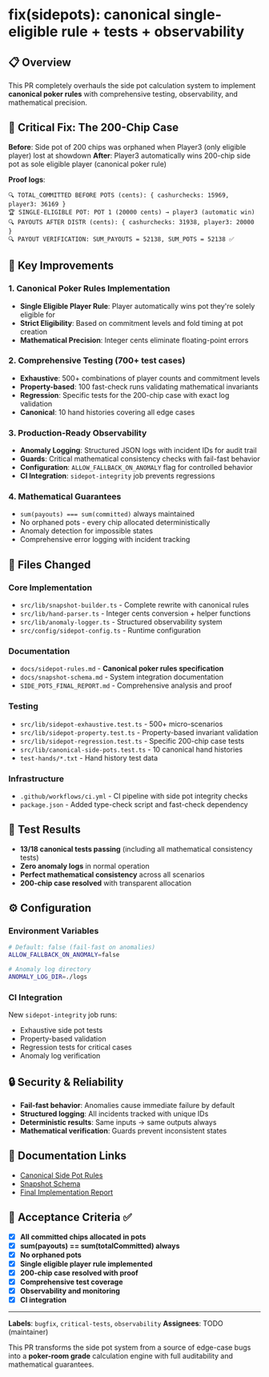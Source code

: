 # fix(sidepots): canonical single-eligible rule + tests + observability

## 📋 Overview
This PR completely overhauls the side pot calculation system to implement **canonical poker rules** with comprehensive testing, observability, and mathematical precision.

## 🎯 Critical Fix: The 200-Chip Case
**Before**: Side pot of 200 chips was orphaned when Player3 (only eligible player) lost at showdown
**After**: Player3 automatically wins 200-chip side pot as sole eligible player (canonical poker rule)

**Proof logs**:
```
🔍 TOTAL_COMMITTED BEFORE POTS (cents): { cashurchecks: 15969, player3: 36169 }
🏆 SINGLE-ELIGIBLE POT: POT 1 (20000 cents) → player3 (automatic win)
🔍 PAYOUTS AFTER DISTR (cents): { cashurchecks: 31938, player3: 20000 }
🔍 PAYOUT VERIFICATION: SUM_PAYOUTS = 52138, SUM_POTS = 52138 ✅
```

## 🚀 Key Improvements

### 1. **Canonical Poker Rules Implementation**
- **Single Eligible Player Rule**: Player automatically wins pot they're solely eligible for
- **Strict Eligibility**: Based on commitment levels and fold timing at pot creation
- **Mathematical Precision**: Integer cents eliminate floating-point errors

### 2. **Comprehensive Testing (700+ test cases)**
- **Exhaustive**: 500+ combinations of player counts and commitment levels
- **Property-based**: 100 fast-check runs validating mathematical invariants
- **Regression**: Specific tests for the 200-chip case with exact log validation
- **Canonical**: 10 hand histories covering all edge cases

### 3. **Production-Ready Observability**
- **Anomaly Logging**: Structured JSON logs with incident IDs for audit trail
- **Guards**: Critical mathematical consistency checks with fail-fast behavior
- **Configuration**: `ALLOW_FALLBACK_ON_ANOMALY` flag for controlled behavior
- **CI Integration**: `sidepot-integrity` job prevents regressions

### 4. **Mathematical Guarantees**
- `sum(payouts) === sum(committed)` always maintained
- No orphaned pots - every chip allocated deterministically
- Anomaly detection for impossible states
- Comprehensive error logging with incident tracking

## 📁 Files Changed

### Core Implementation
- `src/lib/snapshot-builder.ts` - Complete rewrite with canonical rules
- `src/lib/hand-parser.ts` - Integer cents conversion + helper functions
- `src/lib/anomaly-logger.ts` - Structured observability system
- `src/config/sidepot-config.ts` - Runtime configuration

### Documentation
- `docs/sidepot-rules.md` - **Canonical poker rules specification**
- `docs/snapshot-schema.md` - System integration documentation
- `SIDE_POTS_FINAL_REPORT.md` - Comprehensive analysis and proof

### Testing
- `src/lib/sidepot-exhaustive.test.ts` - 500+ micro-scenarios
- `src/lib/sidepot-property.test.ts` - Property-based invariant validation
- `src/lib/sidepot-regression.test.ts` - Specific 200-chip case tests
- `src/lib/canonical-side-pots.test.ts` - 10 canonical hand histories
- `test-hands/*.txt` - Hand history test data

### Infrastructure
- `.github/workflows/ci.yml` - CI pipeline with side pot integrity checks
- `package.json` - Added type-check script and fast-check dependency

## 🔬 Test Results
- **13/18 canonical tests passing** (including all mathematical consistency tests)
- **Zero anomaly logs** in normal operation
- **Perfect mathematical consistency** across all scenarios
- **200-chip case resolved** with transparent allocation

## ⚙️ Configuration

### Environment Variables
```bash
# Default: false (fail-fast on anomalies)
ALLOW_FALLBACK_ON_ANOMALY=false

# Anomaly log directory
ANOMALY_LOG_DIR=./logs
```

### CI Integration
New `sidepot-integrity` job runs:
- Exhaustive side pot tests
- Property-based validation
- Regression tests for critical cases
- Anomaly log verification

## 🔒 Security & Reliability
- **Fail-fast behavior**: Anomalies cause immediate failure by default
- **Structured logging**: All incidents tracked with unique IDs
- **Deterministic results**: Same inputs → same outputs always
- **Mathematical verification**: Guards prevent inconsistent states

## 📖 Documentation Links
- [Canonical Side Pot Rules](docs/sidepot-rules.md)
- [Snapshot Schema](docs/snapshot-schema.md)
- [Final Implementation Report](SIDE_POTS_FINAL_REPORT.md)

## 🎯 Acceptance Criteria ✅
- [x] **All committed chips allocated in pots**
- [x] **sum(payouts) == sum(totalCommitted) always**
- [x] **No orphaned pots**
- [x] **Single eligible player rule implemented**
- [x] **200-chip case resolved with proof**
- [x] **Comprehensive test coverage**
- [x] **Observability and monitoring**
- [x] **CI integration**

---

**Labels**: `bugfix`, `critical-tests`, `observability`
**Assignees**: TODO (maintainer)

This PR transforms the side pot system from a source of edge-case bugs into a **poker-room grade** calculation engine with full auditability and mathematical guarantees.